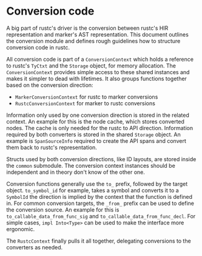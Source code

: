 # Conversion code

A big part of rustc's driver is the conversion between rustc's HIR representation and marker's
AST representation. This document outlines the conversion module and defines rough guidelines
how to structure conversion code in rustc.

All conversion code is part of a `ConversionContext` which holds a reference to rustc's `TyCtxt`
and the `Storage` object, for memory allocation. The `ConversionContext` provides simple access
to these shared instances and makes it simpler to dead with lifetimes. It also groups functions
together based on the conversion direction:

* `MarkerConversionContext` for rustc to marker conversions
* `RustcConversionContext` for marker to rustc conversions

Information only used by one conversion direction is stored in the related context. An example
for this is the node cache, which stores converted nodes. The cache is only needed for the rustc
to API direction. Information required by both converters is stored in the shared `Storage` object.
An example is `SpanSourceInfo` required to create the API spans and convert them back to rustc's
representation.

Structs used by both conversion directions, like ID layouts, are stored inside the `common`
submodule. The conversion context instances should be independent and in theory don't know
of the other one.

Conversion functions generally use the `to_` prefix, followed by the target object. `to_symbol_id`
for example, takes a symbol and converts it to a `SymbolId` the direction is implied by the context
that the function is defined in. For common conversion targets, the `_from_` prefix can be used to
define the conversion source. An example for this is `to_callable_data_from_func_sig` and
`to_callable_data_from_func_decl`. For simple cases, `impl Into<Type>` can be used to make the
interface more ergonomic.

The `RustcContext` finally pulls it all together, delegating conversions to the converters as needed.
